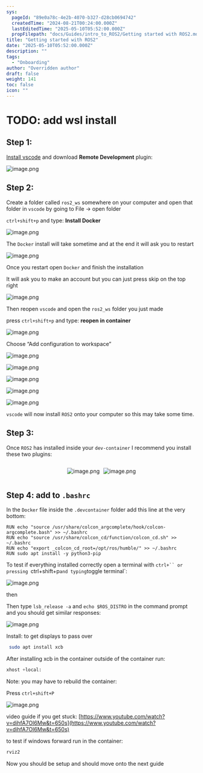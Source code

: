 ```yaml
---
sys:
  pageId: "89e0a78c-4e2b-4070-b327-d28cb0694742"
  createdTime: "2024-08-21T00:24:00.000Z"
  lastEditedTime: "2025-05-10T05:52:00.000Z"
  propFilepath: "docs/Guides/intro_to_ROS2/Getting started with ROS2.md"
title: "Getting started with ROS2"
date: "2025-05-10T05:52:00.000Z"
description: ""
tags:
  - "Onboarding"
author: "Overridden author"
draft: false
weight: 141
toc: false
icon: ""
---
```


# TODO: add wsl install

## Step 1:

[Install vscode](https://code.visualstudio.com/download) and download **Remote Development** plugin:

![image.png](https://prod-files-secure.s3.us-west-2.amazonaws.com/d518164a-d88e-44d1-a4ee-3adb3bd8bce0/efb52993-1881-4a40-b95e-6f020334f022/image.png?X-Amz-Algorithm=AWS4-HMAC-SHA256&X-Amz-Content-Sha256=UNSIGNED-PAYLOAD&X-Amz-Credential=ASIAZI2LB46667MZOPUX%2F20250517%2Fus-west-2%2Fs3%2Faws4_request&X-Amz-Date=20250517T210719Z&X-Amz-Expires=3600&X-Amz-Security-Token=IQoJb3JpZ2luX2VjEKz%2F%2F%2F%2F%2F%2F%2F%2F%2F%2FwEaCXVzLXdlc3QtMiJHMEUCIF2ehTNhh544KMjyzaIJM%2FORgyGf2%2FasATOEvVfwflMVAiEA%2FBnDgvHNJXzVY0D5POWepzbD56NK%2FeOft6r%2B8y%2BjmXEq%2FwMIZRAAGgw2Mzc0MjMxODM4MDUiDBBYqe4PCBGdIzXbsCrcAw86MDV5zH%2F9dWlpVGMpeTC6%2F7%2FtAnb7rp1Y9nC5xCQ3gVkmOPfHC9FIFEgoQy1n4MQM96pL7YLn4w3G9nOSo679a2SBipcv1AkfqxlQWyht5Nb0%2Bn1D9PgFwoe81dI5T1Rm6l6b%2F5Ol99uM%2BmRMxQdMu%2BMh1kUvEfsKPdX1DgfBN9eOHA5dKyYLKLwee69fuEFHfTYD0gfMlEi2d2kmHAb8zQo5WGPV9Jp%2BxLW6uaOH23Y5h4J4657%2FrsncTkSUSvFIMicYcVbBqEBn8jk8XaxY8XcmTk8I2wNZbIhmkbyij3h5GmmRMFM9KIkw7XYzpQtNAcbjqvvhcG0GRsP%2FPKZ6xmBEAWb2upSOjJH4r2Wz1yfkhY4QD98UqPDNs%2FNz3zcw9KMDL0avePtOg2Drh0hM6k8UJ9FnP7ASOAjheZMJMIvonye9mKr3SZKaX4J4ioJKOIbIYIM1bXBh6QCMHi4TgKHi7xnqQl9VbJ%2FfLCgVqFtOaiotbYU3fxEglqWbkbtqtjCz8VL%2F18Rhie4GQLrvZxS4WiLczSUJsqaKBfZw5nINq14CEw8DyaNW74MGGwNotoJwfU3zyth5c%2FIybs1IQWf46rQbdeHAFoasgRLHHIk32FOB1BFARRuOMJHLo8EGOqUBUeY4MfZy2Y0hesmLZqepRvv4EJSQwYzptZWnov%2Fu9E3x6vmsPGpC84mIDGRb7r8oN2MSisOaZLPTJ5jnqxMG%2BKhhRGM%2BhOVzTG9XoZ0bj%2BqtAf%2BFY9NA7xD%2BWj0Gnv1GSB6ZUe7GCkcr2THSxIJy99LeBk7ijruiMlXD3sU2GpeKG7aher74RlWEyLhtyteIUgpoWmbHLAirzMt0upMYonvqoSLE&X-Amz-Signature=f076326974002b25497f1bf49328104dea112c2a0d9a2cd73a910bce316c3c57&X-Amz-SignedHeaders=host&x-id=GetObject)

## Step 2:

Create a folder called `ros2_ws` somewhere on your computer and open that folder in `vscode` by going to File → open folder 

`ctrl+shift+p` and type: **Install Docker**

![image.png](https://prod-files-secure.s3.us-west-2.amazonaws.com/d518164a-d88e-44d1-a4ee-3adb3bd8bce0/2269dc0e-1cd5-47ff-bceb-c04ad9b2eab0/image.png?X-Amz-Algorithm=AWS4-HMAC-SHA256&X-Amz-Content-Sha256=UNSIGNED-PAYLOAD&X-Amz-Credential=ASIAZI2LB46667MZOPUX%2F20250517%2Fus-west-2%2Fs3%2Faws4_request&X-Amz-Date=20250517T210719Z&X-Amz-Expires=3600&X-Amz-Security-Token=IQoJb3JpZ2luX2VjEKz%2F%2F%2F%2F%2F%2F%2F%2F%2F%2FwEaCXVzLXdlc3QtMiJHMEUCIF2ehTNhh544KMjyzaIJM%2FORgyGf2%2FasATOEvVfwflMVAiEA%2FBnDgvHNJXzVY0D5POWepzbD56NK%2FeOft6r%2B8y%2BjmXEq%2FwMIZRAAGgw2Mzc0MjMxODM4MDUiDBBYqe4PCBGdIzXbsCrcAw86MDV5zH%2F9dWlpVGMpeTC6%2F7%2FtAnb7rp1Y9nC5xCQ3gVkmOPfHC9FIFEgoQy1n4MQM96pL7YLn4w3G9nOSo679a2SBipcv1AkfqxlQWyht5Nb0%2Bn1D9PgFwoe81dI5T1Rm6l6b%2F5Ol99uM%2BmRMxQdMu%2BMh1kUvEfsKPdX1DgfBN9eOHA5dKyYLKLwee69fuEFHfTYD0gfMlEi2d2kmHAb8zQo5WGPV9Jp%2BxLW6uaOH23Y5h4J4657%2FrsncTkSUSvFIMicYcVbBqEBn8jk8XaxY8XcmTk8I2wNZbIhmkbyij3h5GmmRMFM9KIkw7XYzpQtNAcbjqvvhcG0GRsP%2FPKZ6xmBEAWb2upSOjJH4r2Wz1yfkhY4QD98UqPDNs%2FNz3zcw9KMDL0avePtOg2Drh0hM6k8UJ9FnP7ASOAjheZMJMIvonye9mKr3SZKaX4J4ioJKOIbIYIM1bXBh6QCMHi4TgKHi7xnqQl9VbJ%2FfLCgVqFtOaiotbYU3fxEglqWbkbtqtjCz8VL%2F18Rhie4GQLrvZxS4WiLczSUJsqaKBfZw5nINq14CEw8DyaNW74MGGwNotoJwfU3zyth5c%2FIybs1IQWf46rQbdeHAFoasgRLHHIk32FOB1BFARRuOMJHLo8EGOqUBUeY4MfZy2Y0hesmLZqepRvv4EJSQwYzptZWnov%2Fu9E3x6vmsPGpC84mIDGRb7r8oN2MSisOaZLPTJ5jnqxMG%2BKhhRGM%2BhOVzTG9XoZ0bj%2BqtAf%2BFY9NA7xD%2BWj0Gnv1GSB6ZUe7GCkcr2THSxIJy99LeBk7ijruiMlXD3sU2GpeKG7aher74RlWEyLhtyteIUgpoWmbHLAirzMt0upMYonvqoSLE&X-Amz-Signature=3c7938344c47fcdfa5b423696c7dd30edbec535943cf4733a3f8de38cfa3b6f3&X-Amz-SignedHeaders=host&x-id=GetObject)

The `Docker` install will take sometime and at the end it will ask you to restart

![image.png](https://prod-files-secure.s3.us-west-2.amazonaws.com/d518164a-d88e-44d1-a4ee-3adb3bd8bce0/ed233f78-be33-4b1f-b89c-9c346c0e961e/image.png?X-Amz-Algorithm=AWS4-HMAC-SHA256&X-Amz-Content-Sha256=UNSIGNED-PAYLOAD&X-Amz-Credential=ASIAZI2LB46667MZOPUX%2F20250517%2Fus-west-2%2Fs3%2Faws4_request&X-Amz-Date=20250517T210719Z&X-Amz-Expires=3600&X-Amz-Security-Token=IQoJb3JpZ2luX2VjEKz%2F%2F%2F%2F%2F%2F%2F%2F%2F%2FwEaCXVzLXdlc3QtMiJHMEUCIF2ehTNhh544KMjyzaIJM%2FORgyGf2%2FasATOEvVfwflMVAiEA%2FBnDgvHNJXzVY0D5POWepzbD56NK%2FeOft6r%2B8y%2BjmXEq%2FwMIZRAAGgw2Mzc0MjMxODM4MDUiDBBYqe4PCBGdIzXbsCrcAw86MDV5zH%2F9dWlpVGMpeTC6%2F7%2FtAnb7rp1Y9nC5xCQ3gVkmOPfHC9FIFEgoQy1n4MQM96pL7YLn4w3G9nOSo679a2SBipcv1AkfqxlQWyht5Nb0%2Bn1D9PgFwoe81dI5T1Rm6l6b%2F5Ol99uM%2BmRMxQdMu%2BMh1kUvEfsKPdX1DgfBN9eOHA5dKyYLKLwee69fuEFHfTYD0gfMlEi2d2kmHAb8zQo5WGPV9Jp%2BxLW6uaOH23Y5h4J4657%2FrsncTkSUSvFIMicYcVbBqEBn8jk8XaxY8XcmTk8I2wNZbIhmkbyij3h5GmmRMFM9KIkw7XYzpQtNAcbjqvvhcG0GRsP%2FPKZ6xmBEAWb2upSOjJH4r2Wz1yfkhY4QD98UqPDNs%2FNz3zcw9KMDL0avePtOg2Drh0hM6k8UJ9FnP7ASOAjheZMJMIvonye9mKr3SZKaX4J4ioJKOIbIYIM1bXBh6QCMHi4TgKHi7xnqQl9VbJ%2FfLCgVqFtOaiotbYU3fxEglqWbkbtqtjCz8VL%2F18Rhie4GQLrvZxS4WiLczSUJsqaKBfZw5nINq14CEw8DyaNW74MGGwNotoJwfU3zyth5c%2FIybs1IQWf46rQbdeHAFoasgRLHHIk32FOB1BFARRuOMJHLo8EGOqUBUeY4MfZy2Y0hesmLZqepRvv4EJSQwYzptZWnov%2Fu9E3x6vmsPGpC84mIDGRb7r8oN2MSisOaZLPTJ5jnqxMG%2BKhhRGM%2BhOVzTG9XoZ0bj%2BqtAf%2BFY9NA7xD%2BWj0Gnv1GSB6ZUe7GCkcr2THSxIJy99LeBk7ijruiMlXD3sU2GpeKG7aher74RlWEyLhtyteIUgpoWmbHLAirzMt0upMYonvqoSLE&X-Amz-Signature=2d4ffd9e14c5481b8f16c72151a820b5b8eb5b8514482c4e9a8495fc5ced18b6&X-Amz-SignedHeaders=host&x-id=GetObject)

Once you restart open `Docker` and finish the installation

It will ask you to make an account but you can just press skip on the top right

![image.png](https://prod-files-secure.s3.us-west-2.amazonaws.com/d518164a-d88e-44d1-a4ee-3adb3bd8bce0/21010ad9-1659-4fd9-9f59-9932a09b2a3d/image.png?X-Amz-Algorithm=AWS4-HMAC-SHA256&X-Amz-Content-Sha256=UNSIGNED-PAYLOAD&X-Amz-Credential=ASIAZI2LB46667MZOPUX%2F20250517%2Fus-west-2%2Fs3%2Faws4_request&X-Amz-Date=20250517T210719Z&X-Amz-Expires=3600&X-Amz-Security-Token=IQoJb3JpZ2luX2VjEKz%2F%2F%2F%2F%2F%2F%2F%2F%2F%2FwEaCXVzLXdlc3QtMiJHMEUCIF2ehTNhh544KMjyzaIJM%2FORgyGf2%2FasATOEvVfwflMVAiEA%2FBnDgvHNJXzVY0D5POWepzbD56NK%2FeOft6r%2B8y%2BjmXEq%2FwMIZRAAGgw2Mzc0MjMxODM4MDUiDBBYqe4PCBGdIzXbsCrcAw86MDV5zH%2F9dWlpVGMpeTC6%2F7%2FtAnb7rp1Y9nC5xCQ3gVkmOPfHC9FIFEgoQy1n4MQM96pL7YLn4w3G9nOSo679a2SBipcv1AkfqxlQWyht5Nb0%2Bn1D9PgFwoe81dI5T1Rm6l6b%2F5Ol99uM%2BmRMxQdMu%2BMh1kUvEfsKPdX1DgfBN9eOHA5dKyYLKLwee69fuEFHfTYD0gfMlEi2d2kmHAb8zQo5WGPV9Jp%2BxLW6uaOH23Y5h4J4657%2FrsncTkSUSvFIMicYcVbBqEBn8jk8XaxY8XcmTk8I2wNZbIhmkbyij3h5GmmRMFM9KIkw7XYzpQtNAcbjqvvhcG0GRsP%2FPKZ6xmBEAWb2upSOjJH4r2Wz1yfkhY4QD98UqPDNs%2FNz3zcw9KMDL0avePtOg2Drh0hM6k8UJ9FnP7ASOAjheZMJMIvonye9mKr3SZKaX4J4ioJKOIbIYIM1bXBh6QCMHi4TgKHi7xnqQl9VbJ%2FfLCgVqFtOaiotbYU3fxEglqWbkbtqtjCz8VL%2F18Rhie4GQLrvZxS4WiLczSUJsqaKBfZw5nINq14CEw8DyaNW74MGGwNotoJwfU3zyth5c%2FIybs1IQWf46rQbdeHAFoasgRLHHIk32FOB1BFARRuOMJHLo8EGOqUBUeY4MfZy2Y0hesmLZqepRvv4EJSQwYzptZWnov%2Fu9E3x6vmsPGpC84mIDGRb7r8oN2MSisOaZLPTJ5jnqxMG%2BKhhRGM%2BhOVzTG9XoZ0bj%2BqtAf%2BFY9NA7xD%2BWj0Gnv1GSB6ZUe7GCkcr2THSxIJy99LeBk7ijruiMlXD3sU2GpeKG7aher74RlWEyLhtyteIUgpoWmbHLAirzMt0upMYonvqoSLE&X-Amz-Signature=18b6d692e1edd2ccc8b553ee3656e14cf9c863b7e3cb6ed786c6f4f3f3984471&X-Amz-SignedHeaders=host&x-id=GetObject)

Then reopen `vscode` and open the `ros2_ws` folder you just made

press `ctrl+shift+p` and type: **reopen in container**

![image.png](https://prod-files-secure.s3.us-west-2.amazonaws.com/d518164a-d88e-44d1-a4ee-3adb3bd8bce0/4e93b8c2-41ad-488c-8095-c74205196118/image.png?X-Amz-Algorithm=AWS4-HMAC-SHA256&X-Amz-Content-Sha256=UNSIGNED-PAYLOAD&X-Amz-Credential=ASIAZI2LB46667MZOPUX%2F20250517%2Fus-west-2%2Fs3%2Faws4_request&X-Amz-Date=20250517T210719Z&X-Amz-Expires=3600&X-Amz-Security-Token=IQoJb3JpZ2luX2VjEKz%2F%2F%2F%2F%2F%2F%2F%2F%2F%2FwEaCXVzLXdlc3QtMiJHMEUCIF2ehTNhh544KMjyzaIJM%2FORgyGf2%2FasATOEvVfwflMVAiEA%2FBnDgvHNJXzVY0D5POWepzbD56NK%2FeOft6r%2B8y%2BjmXEq%2FwMIZRAAGgw2Mzc0MjMxODM4MDUiDBBYqe4PCBGdIzXbsCrcAw86MDV5zH%2F9dWlpVGMpeTC6%2F7%2FtAnb7rp1Y9nC5xCQ3gVkmOPfHC9FIFEgoQy1n4MQM96pL7YLn4w3G9nOSo679a2SBipcv1AkfqxlQWyht5Nb0%2Bn1D9PgFwoe81dI5T1Rm6l6b%2F5Ol99uM%2BmRMxQdMu%2BMh1kUvEfsKPdX1DgfBN9eOHA5dKyYLKLwee69fuEFHfTYD0gfMlEi2d2kmHAb8zQo5WGPV9Jp%2BxLW6uaOH23Y5h4J4657%2FrsncTkSUSvFIMicYcVbBqEBn8jk8XaxY8XcmTk8I2wNZbIhmkbyij3h5GmmRMFM9KIkw7XYzpQtNAcbjqvvhcG0GRsP%2FPKZ6xmBEAWb2upSOjJH4r2Wz1yfkhY4QD98UqPDNs%2FNz3zcw9KMDL0avePtOg2Drh0hM6k8UJ9FnP7ASOAjheZMJMIvonye9mKr3SZKaX4J4ioJKOIbIYIM1bXBh6QCMHi4TgKHi7xnqQl9VbJ%2FfLCgVqFtOaiotbYU3fxEglqWbkbtqtjCz8VL%2F18Rhie4GQLrvZxS4WiLczSUJsqaKBfZw5nINq14CEw8DyaNW74MGGwNotoJwfU3zyth5c%2FIybs1IQWf46rQbdeHAFoasgRLHHIk32FOB1BFARRuOMJHLo8EGOqUBUeY4MfZy2Y0hesmLZqepRvv4EJSQwYzptZWnov%2Fu9E3x6vmsPGpC84mIDGRb7r8oN2MSisOaZLPTJ5jnqxMG%2BKhhRGM%2BhOVzTG9XoZ0bj%2BqtAf%2BFY9NA7xD%2BWj0Gnv1GSB6ZUe7GCkcr2THSxIJy99LeBk7ijruiMlXD3sU2GpeKG7aher74RlWEyLhtyteIUgpoWmbHLAirzMt0upMYonvqoSLE&X-Amz-Signature=c3fccaeb90c4fafc8e41f7724bfd038ca28435f9b076d49bf979727f8b686307&X-Amz-SignedHeaders=host&x-id=GetObject)

Choose “Add configuration to workspace”

![image.png](https://prod-files-secure.s3.us-west-2.amazonaws.com/d518164a-d88e-44d1-a4ee-3adb3bd8bce0/9560b282-5060-4989-ba37-97e7b2c22476/image.png?X-Amz-Algorithm=AWS4-HMAC-SHA256&X-Amz-Content-Sha256=UNSIGNED-PAYLOAD&X-Amz-Credential=ASIAZI2LB46667MZOPUX%2F20250517%2Fus-west-2%2Fs3%2Faws4_request&X-Amz-Date=20250517T210719Z&X-Amz-Expires=3600&X-Amz-Security-Token=IQoJb3JpZ2luX2VjEKz%2F%2F%2F%2F%2F%2F%2F%2F%2F%2FwEaCXVzLXdlc3QtMiJHMEUCIF2ehTNhh544KMjyzaIJM%2FORgyGf2%2FasATOEvVfwflMVAiEA%2FBnDgvHNJXzVY0D5POWepzbD56NK%2FeOft6r%2B8y%2BjmXEq%2FwMIZRAAGgw2Mzc0MjMxODM4MDUiDBBYqe4PCBGdIzXbsCrcAw86MDV5zH%2F9dWlpVGMpeTC6%2F7%2FtAnb7rp1Y9nC5xCQ3gVkmOPfHC9FIFEgoQy1n4MQM96pL7YLn4w3G9nOSo679a2SBipcv1AkfqxlQWyht5Nb0%2Bn1D9PgFwoe81dI5T1Rm6l6b%2F5Ol99uM%2BmRMxQdMu%2BMh1kUvEfsKPdX1DgfBN9eOHA5dKyYLKLwee69fuEFHfTYD0gfMlEi2d2kmHAb8zQo5WGPV9Jp%2BxLW6uaOH23Y5h4J4657%2FrsncTkSUSvFIMicYcVbBqEBn8jk8XaxY8XcmTk8I2wNZbIhmkbyij3h5GmmRMFM9KIkw7XYzpQtNAcbjqvvhcG0GRsP%2FPKZ6xmBEAWb2upSOjJH4r2Wz1yfkhY4QD98UqPDNs%2FNz3zcw9KMDL0avePtOg2Drh0hM6k8UJ9FnP7ASOAjheZMJMIvonye9mKr3SZKaX4J4ioJKOIbIYIM1bXBh6QCMHi4TgKHi7xnqQl9VbJ%2FfLCgVqFtOaiotbYU3fxEglqWbkbtqtjCz8VL%2F18Rhie4GQLrvZxS4WiLczSUJsqaKBfZw5nINq14CEw8DyaNW74MGGwNotoJwfU3zyth5c%2FIybs1IQWf46rQbdeHAFoasgRLHHIk32FOB1BFARRuOMJHLo8EGOqUBUeY4MfZy2Y0hesmLZqepRvv4EJSQwYzptZWnov%2Fu9E3x6vmsPGpC84mIDGRb7r8oN2MSisOaZLPTJ5jnqxMG%2BKhhRGM%2BhOVzTG9XoZ0bj%2BqtAf%2BFY9NA7xD%2BWj0Gnv1GSB6ZUe7GCkcr2THSxIJy99LeBk7ijruiMlXD3sU2GpeKG7aher74RlWEyLhtyteIUgpoWmbHLAirzMt0upMYonvqoSLE&X-Amz-Signature=75466c4843b9114058e54bce4f12695f6d397443b81ee346cd01b414d702c926&X-Amz-SignedHeaders=host&x-id=GetObject)

![image.png](https://prod-files-secure.s3.us-west-2.amazonaws.com/d518164a-d88e-44d1-a4ee-3adb3bd8bce0/2ee63f81-886b-48e8-a553-dc6e5eac99e4/image.png?X-Amz-Algorithm=AWS4-HMAC-SHA256&X-Amz-Content-Sha256=UNSIGNED-PAYLOAD&X-Amz-Credential=ASIAZI2LB46667MZOPUX%2F20250517%2Fus-west-2%2Fs3%2Faws4_request&X-Amz-Date=20250517T210719Z&X-Amz-Expires=3600&X-Amz-Security-Token=IQoJb3JpZ2luX2VjEKz%2F%2F%2F%2F%2F%2F%2F%2F%2F%2FwEaCXVzLXdlc3QtMiJHMEUCIF2ehTNhh544KMjyzaIJM%2FORgyGf2%2FasATOEvVfwflMVAiEA%2FBnDgvHNJXzVY0D5POWepzbD56NK%2FeOft6r%2B8y%2BjmXEq%2FwMIZRAAGgw2Mzc0MjMxODM4MDUiDBBYqe4PCBGdIzXbsCrcAw86MDV5zH%2F9dWlpVGMpeTC6%2F7%2FtAnb7rp1Y9nC5xCQ3gVkmOPfHC9FIFEgoQy1n4MQM96pL7YLn4w3G9nOSo679a2SBipcv1AkfqxlQWyht5Nb0%2Bn1D9PgFwoe81dI5T1Rm6l6b%2F5Ol99uM%2BmRMxQdMu%2BMh1kUvEfsKPdX1DgfBN9eOHA5dKyYLKLwee69fuEFHfTYD0gfMlEi2d2kmHAb8zQo5WGPV9Jp%2BxLW6uaOH23Y5h4J4657%2FrsncTkSUSvFIMicYcVbBqEBn8jk8XaxY8XcmTk8I2wNZbIhmkbyij3h5GmmRMFM9KIkw7XYzpQtNAcbjqvvhcG0GRsP%2FPKZ6xmBEAWb2upSOjJH4r2Wz1yfkhY4QD98UqPDNs%2FNz3zcw9KMDL0avePtOg2Drh0hM6k8UJ9FnP7ASOAjheZMJMIvonye9mKr3SZKaX4J4ioJKOIbIYIM1bXBh6QCMHi4TgKHi7xnqQl9VbJ%2FfLCgVqFtOaiotbYU3fxEglqWbkbtqtjCz8VL%2F18Rhie4GQLrvZxS4WiLczSUJsqaKBfZw5nINq14CEw8DyaNW74MGGwNotoJwfU3zyth5c%2FIybs1IQWf46rQbdeHAFoasgRLHHIk32FOB1BFARRuOMJHLo8EGOqUBUeY4MfZy2Y0hesmLZqepRvv4EJSQwYzptZWnov%2Fu9E3x6vmsPGpC84mIDGRb7r8oN2MSisOaZLPTJ5jnqxMG%2BKhhRGM%2BhOVzTG9XoZ0bj%2BqtAf%2BFY9NA7xD%2BWj0Gnv1GSB6ZUe7GCkcr2THSxIJy99LeBk7ijruiMlXD3sU2GpeKG7aher74RlWEyLhtyteIUgpoWmbHLAirzMt0upMYonvqoSLE&X-Amz-Signature=a3fef49c919c8419be61beb6d5f5243ba3dcf58ab85ef2eaf400729665681e27&X-Amz-SignedHeaders=host&x-id=GetObject)

![image.png](https://prod-files-secure.s3.us-west-2.amazonaws.com/d518164a-d88e-44d1-a4ee-3adb3bd8bce0/ae1580b2-b048-407e-aed9-b584224a7a04/image.png?X-Amz-Algorithm=AWS4-HMAC-SHA256&X-Amz-Content-Sha256=UNSIGNED-PAYLOAD&X-Amz-Credential=ASIAZI2LB46667MZOPUX%2F20250517%2Fus-west-2%2Fs3%2Faws4_request&X-Amz-Date=20250517T210719Z&X-Amz-Expires=3600&X-Amz-Security-Token=IQoJb3JpZ2luX2VjEKz%2F%2F%2F%2F%2F%2F%2F%2F%2F%2FwEaCXVzLXdlc3QtMiJHMEUCIF2ehTNhh544KMjyzaIJM%2FORgyGf2%2FasATOEvVfwflMVAiEA%2FBnDgvHNJXzVY0D5POWepzbD56NK%2FeOft6r%2B8y%2BjmXEq%2FwMIZRAAGgw2Mzc0MjMxODM4MDUiDBBYqe4PCBGdIzXbsCrcAw86MDV5zH%2F9dWlpVGMpeTC6%2F7%2FtAnb7rp1Y9nC5xCQ3gVkmOPfHC9FIFEgoQy1n4MQM96pL7YLn4w3G9nOSo679a2SBipcv1AkfqxlQWyht5Nb0%2Bn1D9PgFwoe81dI5T1Rm6l6b%2F5Ol99uM%2BmRMxQdMu%2BMh1kUvEfsKPdX1DgfBN9eOHA5dKyYLKLwee69fuEFHfTYD0gfMlEi2d2kmHAb8zQo5WGPV9Jp%2BxLW6uaOH23Y5h4J4657%2FrsncTkSUSvFIMicYcVbBqEBn8jk8XaxY8XcmTk8I2wNZbIhmkbyij3h5GmmRMFM9KIkw7XYzpQtNAcbjqvvhcG0GRsP%2FPKZ6xmBEAWb2upSOjJH4r2Wz1yfkhY4QD98UqPDNs%2FNz3zcw9KMDL0avePtOg2Drh0hM6k8UJ9FnP7ASOAjheZMJMIvonye9mKr3SZKaX4J4ioJKOIbIYIM1bXBh6QCMHi4TgKHi7xnqQl9VbJ%2FfLCgVqFtOaiotbYU3fxEglqWbkbtqtjCz8VL%2F18Rhie4GQLrvZxS4WiLczSUJsqaKBfZw5nINq14CEw8DyaNW74MGGwNotoJwfU3zyth5c%2FIybs1IQWf46rQbdeHAFoasgRLHHIk32FOB1BFARRuOMJHLo8EGOqUBUeY4MfZy2Y0hesmLZqepRvv4EJSQwYzptZWnov%2Fu9E3x6vmsPGpC84mIDGRb7r8oN2MSisOaZLPTJ5jnqxMG%2BKhhRGM%2BhOVzTG9XoZ0bj%2BqtAf%2BFY9NA7xD%2BWj0Gnv1GSB6ZUe7GCkcr2THSxIJy99LeBk7ijruiMlXD3sU2GpeKG7aher74RlWEyLhtyteIUgpoWmbHLAirzMt0upMYonvqoSLE&X-Amz-Signature=f59f0438c8904bb178dab65e86f3e03fb998f6f113aead1c6538c1aa2231f950&X-Amz-SignedHeaders=host&x-id=GetObject)

![image.png](https://prod-files-secure.s3.us-west-2.amazonaws.com/d518164a-d88e-44d1-a4ee-3adb3bd8bce0/53255b28-f75e-430f-b9e3-c0ac8577e42b/image.png?X-Amz-Algorithm=AWS4-HMAC-SHA256&X-Amz-Content-Sha256=UNSIGNED-PAYLOAD&X-Amz-Credential=ASIAZI2LB46667MZOPUX%2F20250517%2Fus-west-2%2Fs3%2Faws4_request&X-Amz-Date=20250517T210719Z&X-Amz-Expires=3600&X-Amz-Security-Token=IQoJb3JpZ2luX2VjEKz%2F%2F%2F%2F%2F%2F%2F%2F%2F%2FwEaCXVzLXdlc3QtMiJHMEUCIF2ehTNhh544KMjyzaIJM%2FORgyGf2%2FasATOEvVfwflMVAiEA%2FBnDgvHNJXzVY0D5POWepzbD56NK%2FeOft6r%2B8y%2BjmXEq%2FwMIZRAAGgw2Mzc0MjMxODM4MDUiDBBYqe4PCBGdIzXbsCrcAw86MDV5zH%2F9dWlpVGMpeTC6%2F7%2FtAnb7rp1Y9nC5xCQ3gVkmOPfHC9FIFEgoQy1n4MQM96pL7YLn4w3G9nOSo679a2SBipcv1AkfqxlQWyht5Nb0%2Bn1D9PgFwoe81dI5T1Rm6l6b%2F5Ol99uM%2BmRMxQdMu%2BMh1kUvEfsKPdX1DgfBN9eOHA5dKyYLKLwee69fuEFHfTYD0gfMlEi2d2kmHAb8zQo5WGPV9Jp%2BxLW6uaOH23Y5h4J4657%2FrsncTkSUSvFIMicYcVbBqEBn8jk8XaxY8XcmTk8I2wNZbIhmkbyij3h5GmmRMFM9KIkw7XYzpQtNAcbjqvvhcG0GRsP%2FPKZ6xmBEAWb2upSOjJH4r2Wz1yfkhY4QD98UqPDNs%2FNz3zcw9KMDL0avePtOg2Drh0hM6k8UJ9FnP7ASOAjheZMJMIvonye9mKr3SZKaX4J4ioJKOIbIYIM1bXBh6QCMHi4TgKHi7xnqQl9VbJ%2FfLCgVqFtOaiotbYU3fxEglqWbkbtqtjCz8VL%2F18Rhie4GQLrvZxS4WiLczSUJsqaKBfZw5nINq14CEw8DyaNW74MGGwNotoJwfU3zyth5c%2FIybs1IQWf46rQbdeHAFoasgRLHHIk32FOB1BFARRuOMJHLo8EGOqUBUeY4MfZy2Y0hesmLZqepRvv4EJSQwYzptZWnov%2Fu9E3x6vmsPGpC84mIDGRb7r8oN2MSisOaZLPTJ5jnqxMG%2BKhhRGM%2BhOVzTG9XoZ0bj%2BqtAf%2BFY9NA7xD%2BWj0Gnv1GSB6ZUe7GCkcr2THSxIJy99LeBk7ijruiMlXD3sU2GpeKG7aher74RlWEyLhtyteIUgpoWmbHLAirzMt0upMYonvqoSLE&X-Amz-Signature=121ce7ad964eef14a5465aa97151e1f4fe4a285be02e5595009906327435877d&X-Amz-SignedHeaders=host&x-id=GetObject)

![image.png](https://prod-files-secure.s3.us-west-2.amazonaws.com/d518164a-d88e-44d1-a4ee-3adb3bd8bce0/7c562767-5af9-4ffb-97d1-327bcdf4ee00/image.png?X-Amz-Algorithm=AWS4-HMAC-SHA256&X-Amz-Content-Sha256=UNSIGNED-PAYLOAD&X-Amz-Credential=ASIAZI2LB46667MZOPUX%2F20250517%2Fus-west-2%2Fs3%2Faws4_request&X-Amz-Date=20250517T210719Z&X-Amz-Expires=3600&X-Amz-Security-Token=IQoJb3JpZ2luX2VjEKz%2F%2F%2F%2F%2F%2F%2F%2F%2F%2FwEaCXVzLXdlc3QtMiJHMEUCIF2ehTNhh544KMjyzaIJM%2FORgyGf2%2FasATOEvVfwflMVAiEA%2FBnDgvHNJXzVY0D5POWepzbD56NK%2FeOft6r%2B8y%2BjmXEq%2FwMIZRAAGgw2Mzc0MjMxODM4MDUiDBBYqe4PCBGdIzXbsCrcAw86MDV5zH%2F9dWlpVGMpeTC6%2F7%2FtAnb7rp1Y9nC5xCQ3gVkmOPfHC9FIFEgoQy1n4MQM96pL7YLn4w3G9nOSo679a2SBipcv1AkfqxlQWyht5Nb0%2Bn1D9PgFwoe81dI5T1Rm6l6b%2F5Ol99uM%2BmRMxQdMu%2BMh1kUvEfsKPdX1DgfBN9eOHA5dKyYLKLwee69fuEFHfTYD0gfMlEi2d2kmHAb8zQo5WGPV9Jp%2BxLW6uaOH23Y5h4J4657%2FrsncTkSUSvFIMicYcVbBqEBn8jk8XaxY8XcmTk8I2wNZbIhmkbyij3h5GmmRMFM9KIkw7XYzpQtNAcbjqvvhcG0GRsP%2FPKZ6xmBEAWb2upSOjJH4r2Wz1yfkhY4QD98UqPDNs%2FNz3zcw9KMDL0avePtOg2Drh0hM6k8UJ9FnP7ASOAjheZMJMIvonye9mKr3SZKaX4J4ioJKOIbIYIM1bXBh6QCMHi4TgKHi7xnqQl9VbJ%2FfLCgVqFtOaiotbYU3fxEglqWbkbtqtjCz8VL%2F18Rhie4GQLrvZxS4WiLczSUJsqaKBfZw5nINq14CEw8DyaNW74MGGwNotoJwfU3zyth5c%2FIybs1IQWf46rQbdeHAFoasgRLHHIk32FOB1BFARRuOMJHLo8EGOqUBUeY4MfZy2Y0hesmLZqepRvv4EJSQwYzptZWnov%2Fu9E3x6vmsPGpC84mIDGRb7r8oN2MSisOaZLPTJ5jnqxMG%2BKhhRGM%2BhOVzTG9XoZ0bj%2BqtAf%2BFY9NA7xD%2BWj0Gnv1GSB6ZUe7GCkcr2THSxIJy99LeBk7ijruiMlXD3sU2GpeKG7aher74RlWEyLhtyteIUgpoWmbHLAirzMt0upMYonvqoSLE&X-Amz-Signature=6c6190375122dda6c285ac5cf074646eb13f20a93ba4cde59e1cce5f904f20e2&X-Amz-SignedHeaders=host&x-id=GetObject)

`vscode` will now install `ROS2` onto your computer so this may take some time.

## Step 3:

Once `ROS2` has installed inside your `dev-container` I recommend you install these two plugins:

<div style="display: flex;flex-direction: row; column-gap:10px; max-width: 630px;justify-content: center;">
<div>

![image.png](https://prod-files-secure.s3.us-west-2.amazonaws.com/d518164a-d88e-44d1-a4ee-3adb3bd8bce0/3fc3d550-5a54-4ba1-ba6b-faa01cdb7369/image.png?X-Amz-Algorithm=AWS4-HMAC-SHA256&X-Amz-Content-Sha256=UNSIGNED-PAYLOAD&X-Amz-Credential=ASIAZI2LB466TUQCVB3N%2F20250517%2Fus-west-2%2Fs3%2Faws4_request&X-Amz-Date=20250517T210728Z&X-Amz-Expires=3600&X-Amz-Security-Token=IQoJb3JpZ2luX2VjEKz%2F%2F%2F%2F%2F%2F%2F%2F%2F%2FwEaCXVzLXdlc3QtMiJIMEYCIQCrOY5%2Bg983SA7QSuYraLBhc75NC5NDuvAl8uwc5XQ8SAIhAJyjJZ3bWdgkyt6tsmmTyUof5eYhr0m34KVR0thXeH1pKv8DCGUQABoMNjM3NDIzMTgzODA1IgztTO%2FDJ66hxsMGoqIq3AMJFcHcgX9O%2FpTpAF8vzPQUWU0J8mSKFmyl2QbIkGxpvFDEkREY%2FQHabK5r%2F01HLg8FtltTjQMySG2m6AOOS4nZtFpAPvtmiKmkMMGjTVlhrhuQ8ZiLEny%2B%2FY1Xn4eETQZrSgVRezd5LlGpyq8RX0l9FQ3OLsnPfFwKd4Tms4OSD7GitzsI2nT7wz%2FZ5jU9Bho0EeHd0%2Bo3%2B%2BFD0OG4q0aHqTp5T3%2F%2Bm2OEYgzv8TzumphfdboxmLb%2BkoCpmH8CKvPTW92oYnKqjd7RtZA9RYfLQbTnJzBJcU5wlj4b%2F6G%2F8ZJXrpi5UXf5xeOHMKAc2UYnUshM1VJMj8jgMemPMHIX7jLTlM8qXEsxJ0xAcvP4njOukfMh3xphPf88W0v9mqsHGuESenQ78lX4oSKtK2Nmz2fiUTz7DsF4VHEm8QiJqWsrqxohz%2BcQ%2FaAE3mxCSoIkcExrLwO5Aq1h51YuHv41Fy7kMmqHBWkZ1Oo1POPDbiTRbI%2BjGKj%2B7%2FYG%2B7OSR%2BuH4YCRwnj0efvP3fhYORtVVAc2KZmvj6kdZ%2Ba8lPe3hhFh4QACr%2Bus9BRMZ8SR6%2FBDBMHS0tWXk63CJygyDXZwLhWEBwGI5kRyhgTqtyvvMeSiKwDY6%2FGuCRClYTCQy6PBBjqkAenqPn6raE3GCUqAQyZpYNnpAoBiMCuESncs%2FWuXjLYF%2Fqx1Gekswa6cS7GkuS29%2BPg%2BvmGZ6TRdE1r2llC3M2fsSUmZk9%2BMfEdUe%2BZjm8z1IVg7PE%2B9tKhM%2FTREVm0ju80MCzP3goOb1fL%2BQbiHINNqKAoJTgdlZhPI7ghOIWHGQhYpWgssNjgCO4cEI1UvPI6pmpensMh1c8aN261QtLndsfv4&X-Amz-Signature=07cdaf316fad439a6723b6c51820525496acf22153a151516ab977a4422e0882&X-Amz-SignedHeaders=host&x-id=GetObject)

</div>
<div>

![image.png](https://prod-files-secure.s3.us-west-2.amazonaws.com/d518164a-d88e-44d1-a4ee-3adb3bd8bce0/d994cc66-13c2-4093-a5a3-f84cf4601a82/image.png?X-Amz-Algorithm=AWS4-HMAC-SHA256&X-Amz-Content-Sha256=UNSIGNED-PAYLOAD&X-Amz-Credential=ASIAZI2LB466WIEYOC5D%2F20250517%2Fus-west-2%2Fs3%2Faws4_request&X-Amz-Date=20250517T210728Z&X-Amz-Expires=3600&X-Amz-Security-Token=IQoJb3JpZ2luX2VjEKz%2F%2F%2F%2F%2F%2F%2F%2F%2F%2FwEaCXVzLXdlc3QtMiJHMEUCIQCOFEd6B8YC0aIRzvFhQH0d2R2rB19tclRHsRZoWRtppQIgTh73OEIkr4zKzqp2YS5qgjEbD3D0i%2Be4ypo2XBRaxXEq%2FwMIZRAAGgw2Mzc0MjMxODM4MDUiDIZgqmcYPXmhWm2oMircA3LfVnjRFnonw%2BVEqVNkrV1j3Cv6w8RY%2BKO8IPRJJDJMtcymPq%2FlfMPA3Gx4JHJNop%2FKEZS7quaisEhrbKOg3Iuok95zAIv97Do1zjtvijAlvcveWvdfXjJ6H5Jo6tM%2BplQOhBbRp76HnycrTO%2FHP5A2Jp2XOw8WUDk1okWwOvwlZoxU0v7uGKOe2MY1j99ssldRlPsVEKBBdUoN3umXrSMJ7DtExcRZgyJbKqrPLdgE9X4z9q6THcN0Ab4N%2BkPFtVfYwlLA0MhD%2FQp9Az0DHkU7Dr4UR8drTIYgcj2m%2B%2BT9c0gUfTzbvmvbu5MG2GTJ0eg9tYImAUsFcSaYtn9JAszM6czZlC1JWGTIBIAbva2O2soVzWRKgBjYYqM%2FN9i%2FcNqtYeo8sl%2BtimCkdDffgd7xUnjLcUu7G3ZtaG3z98UBijmyArm2r19mTe9UzqUljAFOaTfIAFnBPCBz7DsiFtU%2FT%2FvVVmX9vDfhrAxv9iMMRyR0IQJ0Mp0M6K8cYZgG4dfeHcl6%2BiHdkmXPgmj5Pliu%2BsxRigNXokhyfeSHUHwSG3efMIYbrpMOTJ2NVMpk%2BLNHBVrC7665nT2XvIk5ofdls9cIXKT%2FWHNV1Ea25PXEwqWxG%2BLrxAqXKWs5MLzLo8EGOqUB5JIeFLaRGflPnayPn56wBdF2OjymNgTUhirICdmj3dqJaCbNGQ6H73yDroOSz7uhHcg7LM3KVIiwHkOd6HDb003wuLYQaTO%2FyzYZ6S%2F5XWxi%2FUF3lEgYhMkIOQBvT9OC9k1JRTGIDsO6Z5BCmN2Daac0%2FwDG3gqaqbf7mYUWw5dategXC1oNX9XQTIKMmPSGsNK%2F%2FFGJpL1hHbOqVHGXg3uQzFXq&X-Amz-Signature=b979cc720f7cb1ff8a923bce9a6fb96dd53ffd2d772b1c9dc9290174e6953cfd&X-Amz-SignedHeaders=host&x-id=GetObject)

</div>
</div>

## Step 4: add to `.bashrc`

In the `Docker` file inside the `.devcontainer` folder add this line at the very bottom: 

```docker
RUN echo "source /usr/share/colcon_argcomplete/hook/colcon-argcomplete.bash" >> ~/.bashrc
RUN echo "source /usr/share/colcon_cd/function/colcon_cd.sh" >> ~/.bashrc
RUN echo "export _colcon_cd_root=/opt/ros/humble/" >> ~/.bashrc
RUN sudo apt install -y python3-pip 
```

To test if everything installed correctly open a terminal with `ctrl+`` or pressing `ctrl+shift+p` and typing `toggle terminal`:

![image.png](https://prod-files-secure.s3.us-west-2.amazonaws.com/d518164a-d88e-44d1-a4ee-3adb3bd8bce0/6a4943d8-b04e-4c02-9a58-775f3384d1a5/image.png?X-Amz-Algorithm=AWS4-HMAC-SHA256&X-Amz-Content-Sha256=UNSIGNED-PAYLOAD&X-Amz-Credential=ASIAZI2LB46667MZOPUX%2F20250517%2Fus-west-2%2Fs3%2Faws4_request&X-Amz-Date=20250517T210719Z&X-Amz-Expires=3600&X-Amz-Security-Token=IQoJb3JpZ2luX2VjEKz%2F%2F%2F%2F%2F%2F%2F%2F%2F%2FwEaCXVzLXdlc3QtMiJHMEUCIF2ehTNhh544KMjyzaIJM%2FORgyGf2%2FasATOEvVfwflMVAiEA%2FBnDgvHNJXzVY0D5POWepzbD56NK%2FeOft6r%2B8y%2BjmXEq%2FwMIZRAAGgw2Mzc0MjMxODM4MDUiDBBYqe4PCBGdIzXbsCrcAw86MDV5zH%2F9dWlpVGMpeTC6%2F7%2FtAnb7rp1Y9nC5xCQ3gVkmOPfHC9FIFEgoQy1n4MQM96pL7YLn4w3G9nOSo679a2SBipcv1AkfqxlQWyht5Nb0%2Bn1D9PgFwoe81dI5T1Rm6l6b%2F5Ol99uM%2BmRMxQdMu%2BMh1kUvEfsKPdX1DgfBN9eOHA5dKyYLKLwee69fuEFHfTYD0gfMlEi2d2kmHAb8zQo5WGPV9Jp%2BxLW6uaOH23Y5h4J4657%2FrsncTkSUSvFIMicYcVbBqEBn8jk8XaxY8XcmTk8I2wNZbIhmkbyij3h5GmmRMFM9KIkw7XYzpQtNAcbjqvvhcG0GRsP%2FPKZ6xmBEAWb2upSOjJH4r2Wz1yfkhY4QD98UqPDNs%2FNz3zcw9KMDL0avePtOg2Drh0hM6k8UJ9FnP7ASOAjheZMJMIvonye9mKr3SZKaX4J4ioJKOIbIYIM1bXBh6QCMHi4TgKHi7xnqQl9VbJ%2FfLCgVqFtOaiotbYU3fxEglqWbkbtqtjCz8VL%2F18Rhie4GQLrvZxS4WiLczSUJsqaKBfZw5nINq14CEw8DyaNW74MGGwNotoJwfU3zyth5c%2FIybs1IQWf46rQbdeHAFoasgRLHHIk32FOB1BFARRuOMJHLo8EGOqUBUeY4MfZy2Y0hesmLZqepRvv4EJSQwYzptZWnov%2Fu9E3x6vmsPGpC84mIDGRb7r8oN2MSisOaZLPTJ5jnqxMG%2BKhhRGM%2BhOVzTG9XoZ0bj%2BqtAf%2BFY9NA7xD%2BWj0Gnv1GSB6ZUe7GCkcr2THSxIJy99LeBk7ijruiMlXD3sU2GpeKG7aher74RlWEyLhtyteIUgpoWmbHLAirzMt0upMYonvqoSLE&X-Amz-Signature=d45bf57041305af9328ac8f19b2ffdb02267aea0cd4c0452d08ffd1b378537dd&X-Amz-SignedHeaders=host&x-id=GetObject)

then 

Then type `lsb_release -a` and `echo $ROS_DISTRO` in the command prompt and you should get similar responses:

![image.png](https://prod-files-secure.s3.us-west-2.amazonaws.com/d518164a-d88e-44d1-a4ee-3adb3bd8bce0/3e635dec-a805-4e85-8b9e-d000e5b71a4e/image.png?X-Amz-Algorithm=AWS4-HMAC-SHA256&X-Amz-Content-Sha256=UNSIGNED-PAYLOAD&X-Amz-Credential=ASIAZI2LB46667MZOPUX%2F20250517%2Fus-west-2%2Fs3%2Faws4_request&X-Amz-Date=20250517T210719Z&X-Amz-Expires=3600&X-Amz-Security-Token=IQoJb3JpZ2luX2VjEKz%2F%2F%2F%2F%2F%2F%2F%2F%2F%2FwEaCXVzLXdlc3QtMiJHMEUCIF2ehTNhh544KMjyzaIJM%2FORgyGf2%2FasATOEvVfwflMVAiEA%2FBnDgvHNJXzVY0D5POWepzbD56NK%2FeOft6r%2B8y%2BjmXEq%2FwMIZRAAGgw2Mzc0MjMxODM4MDUiDBBYqe4PCBGdIzXbsCrcAw86MDV5zH%2F9dWlpVGMpeTC6%2F7%2FtAnb7rp1Y9nC5xCQ3gVkmOPfHC9FIFEgoQy1n4MQM96pL7YLn4w3G9nOSo679a2SBipcv1AkfqxlQWyht5Nb0%2Bn1D9PgFwoe81dI5T1Rm6l6b%2F5Ol99uM%2BmRMxQdMu%2BMh1kUvEfsKPdX1DgfBN9eOHA5dKyYLKLwee69fuEFHfTYD0gfMlEi2d2kmHAb8zQo5WGPV9Jp%2BxLW6uaOH23Y5h4J4657%2FrsncTkSUSvFIMicYcVbBqEBn8jk8XaxY8XcmTk8I2wNZbIhmkbyij3h5GmmRMFM9KIkw7XYzpQtNAcbjqvvhcG0GRsP%2FPKZ6xmBEAWb2upSOjJH4r2Wz1yfkhY4QD98UqPDNs%2FNz3zcw9KMDL0avePtOg2Drh0hM6k8UJ9FnP7ASOAjheZMJMIvonye9mKr3SZKaX4J4ioJKOIbIYIM1bXBh6QCMHi4TgKHi7xnqQl9VbJ%2FfLCgVqFtOaiotbYU3fxEglqWbkbtqtjCz8VL%2F18Rhie4GQLrvZxS4WiLczSUJsqaKBfZw5nINq14CEw8DyaNW74MGGwNotoJwfU3zyth5c%2FIybs1IQWf46rQbdeHAFoasgRLHHIk32FOB1BFARRuOMJHLo8EGOqUBUeY4MfZy2Y0hesmLZqepRvv4EJSQwYzptZWnov%2Fu9E3x6vmsPGpC84mIDGRb7r8oN2MSisOaZLPTJ5jnqxMG%2BKhhRGM%2BhOVzTG9XoZ0bj%2BqtAf%2BFY9NA7xD%2BWj0Gnv1GSB6ZUe7GCkcr2THSxIJy99LeBk7ijruiMlXD3sU2GpeKG7aher74RlWEyLhtyteIUgpoWmbHLAirzMt0upMYonvqoSLE&X-Amz-Signature=6450406ec7ef673675160fcd3cf9dded04de442c56c4068e4668f0b895beeee1&X-Amz-SignedHeaders=host&x-id=GetObject)

Install:  to get displays to pass over

```bash
 sudo apt install xcb
```

After installing xcb in the container outside of the container run:

```python
xhost +local:
```

Note: you may have to rebuild the container:

Press `ctrl+shift+P`

![image.png](https://prod-files-secure.s3.us-west-2.amazonaws.com/d518164a-d88e-44d1-a4ee-3adb3bd8bce0/6c2be660-2618-4c38-9c26-53554f7a0b7b/image.png?X-Amz-Algorithm=AWS4-HMAC-SHA256&X-Amz-Content-Sha256=UNSIGNED-PAYLOAD&X-Amz-Credential=ASIAZI2LB46667MZOPUX%2F20250517%2Fus-west-2%2Fs3%2Faws4_request&X-Amz-Date=20250517T210719Z&X-Amz-Expires=3600&X-Amz-Security-Token=IQoJb3JpZ2luX2VjEKz%2F%2F%2F%2F%2F%2F%2F%2F%2F%2FwEaCXVzLXdlc3QtMiJHMEUCIF2ehTNhh544KMjyzaIJM%2FORgyGf2%2FasATOEvVfwflMVAiEA%2FBnDgvHNJXzVY0D5POWepzbD56NK%2FeOft6r%2B8y%2BjmXEq%2FwMIZRAAGgw2Mzc0MjMxODM4MDUiDBBYqe4PCBGdIzXbsCrcAw86MDV5zH%2F9dWlpVGMpeTC6%2F7%2FtAnb7rp1Y9nC5xCQ3gVkmOPfHC9FIFEgoQy1n4MQM96pL7YLn4w3G9nOSo679a2SBipcv1AkfqxlQWyht5Nb0%2Bn1D9PgFwoe81dI5T1Rm6l6b%2F5Ol99uM%2BmRMxQdMu%2BMh1kUvEfsKPdX1DgfBN9eOHA5dKyYLKLwee69fuEFHfTYD0gfMlEi2d2kmHAb8zQo5WGPV9Jp%2BxLW6uaOH23Y5h4J4657%2FrsncTkSUSvFIMicYcVbBqEBn8jk8XaxY8XcmTk8I2wNZbIhmkbyij3h5GmmRMFM9KIkw7XYzpQtNAcbjqvvhcG0GRsP%2FPKZ6xmBEAWb2upSOjJH4r2Wz1yfkhY4QD98UqPDNs%2FNz3zcw9KMDL0avePtOg2Drh0hM6k8UJ9FnP7ASOAjheZMJMIvonye9mKr3SZKaX4J4ioJKOIbIYIM1bXBh6QCMHi4TgKHi7xnqQl9VbJ%2FfLCgVqFtOaiotbYU3fxEglqWbkbtqtjCz8VL%2F18Rhie4GQLrvZxS4WiLczSUJsqaKBfZw5nINq14CEw8DyaNW74MGGwNotoJwfU3zyth5c%2FIybs1IQWf46rQbdeHAFoasgRLHHIk32FOB1BFARRuOMJHLo8EGOqUBUeY4MfZy2Y0hesmLZqepRvv4EJSQwYzptZWnov%2Fu9E3x6vmsPGpC84mIDGRb7r8oN2MSisOaZLPTJ5jnqxMG%2BKhhRGM%2BhOVzTG9XoZ0bj%2BqtAf%2BFY9NA7xD%2BWj0Gnv1GSB6ZUe7GCkcr2THSxIJy99LeBk7ijruiMlXD3sU2GpeKG7aher74RlWEyLhtyteIUgpoWmbHLAirzMt0upMYonvqoSLE&X-Amz-Signature=cdf4791cf16e44dc639c25c16ed9c44afc7c46dc2002190987cd62c06cf17734&X-Amz-SignedHeaders=host&x-id=GetObject)

video guide if you get stuck: [https://www.youtube.com/watch?v=dihfA7Ol6Mw&t=650s](https://www.youtube.com/watch?v=dihfA7Ol6Mw&t=650s)

to test if windows forward run in the container:

```bash
rviz2
```

Now you should be setup and should move onto the next guide 
